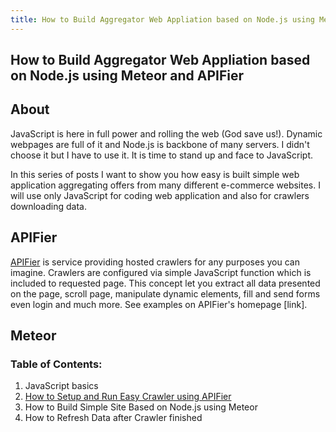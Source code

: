 ```yaml
---
title: How to Build Aggregator Web Appliation based on Node.js using Meteor and APIFier
---
```



##  How to Build Aggregator Web Appliation based on Node.js using Meteor and APIFier

## About

JavaScript is here in full power and rolling the web (God save us!). Dynamic webpages are full of it and Node.js is backbone of many servers. I didn't choose it but I have to use it. It is time to stand up and face to JavaScript.

In this series of posts I want to show you how easy is built simple web application aggregating offers from many different e-commerce websites. I will use only JavaScript for coding web application and also for crawlers downloading data.

## APIFier

[APIFier](http://www.apifier.com) is service providing hosted crawlers for any purposes you can imagine. Crawlers are configured via simple JavaScript function which is included to requested page. This concept let you extract all data presented on the page, scroll page, manipulate dynamic elements, fill and send forms even login and much more. See examples on APIFier​'s homepage [link].

## Meteor


### Table of Contents:

1. JavaScript basics
2. [How to Setup and Run Easy Crawler using APIFier](./2017/01/14/easy-crawler-using-APIFier)
3. How to Build Simple Site Based on Node.js using Meteor
4. How to Refresh Data after Crawler finished

